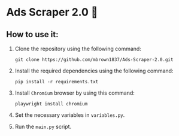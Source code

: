 # Ads Scraper 2.0 🦅


## How to use it:
1. Clone the repository using the following command:
   ```
   git clone https://github.com/mbrown1837/Ads-Scraper-2.0.git
   ```
2. Install the required dependencies using the following command:
   ```
   pip install -r requirements.txt
   ```

3. Install `Chromium` browser by using this command:
   ```
   playwright install chromium
   ```

4. Set the necessary variables in `variables.py`.
5. Run the `main.py` script.
